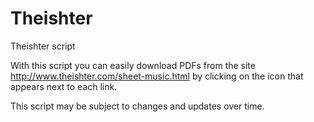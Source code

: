 # Theishter
Theishter script

With this script you can easily download PDFs from the site http://www.theishter.com/sheet-music.html by clicking on the icon that appears next to each link.

This script may be subject to changes and updates over time.
